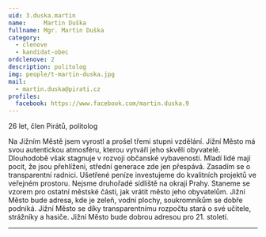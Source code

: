 ```yaml
---
uid: 3.duska.martin
name:     Martin Duška
fullname: Mgr. Martin Duška
category:
  - clenove
  - kandidat-obec
ordclenove: 2
description: politolog
img: people/t-martin-duska.jpg
mail:
  - martin.duska@pirati.cz
profiles:
  facebook: https://www.facebook.com/martin.duska.9
---
```


26 let, člen Pirátů, politolog

Na Jižním Městě jsem vyrostl a prošel třemi stupni vzdělání. Jižní Město má svou autentickou atmosféru, kterou vytváří jeho skvělí obyvatelé. Dlouhodobě však stagnuje v rozvoji občanské vybavenosti. Mladí lidé mají pocit, že jsou přehlíženi, střední generace zde jen přespává. Zasadím se o transparentní radnici. Ušetřené peníze investujeme do kvalitních projektů ve veřejném prostoru. Nejsme druhořadé sídliště na okraji Prahy. Staneme se vzorem pro ostatní městské části, jak vrátit město jeho obyvatelům.  Jižní Město bude adresa, kde je zeleň, vodní plochy, soukromníkům se dobře podniká. Jižní Město se díky transparentnímu rozpočtu stará o své učitele, strážníky a hasiče. Jižní Město bude dobrou adresou pro 21. století.

---